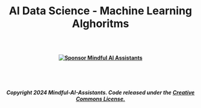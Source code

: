 <br>

#  <p align="center"> AI Data Science - Machine Learning Alghoritms

 <br>

#### <p align="center"> [![Sponsor Mindful AI Assistants](https://img.shields.io/badge/Sponsor-Mindful%20AI%20%20Assistants-brightgreen?logo=GitHub)](https://github.com/sponsors/Mindful-AI-Assistants)

 <br>















#

##### <p align="center">Copyright 2024 Mindful-AI-Assistants. Code released under the  [Creative Commons License.]()
